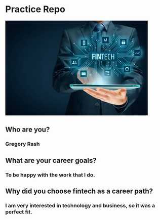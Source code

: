 # Practice Repo
![FinTech](folder_structure/fintech.jpg)

## Who are you?
### Gregory Rash

## What are your career goals?
### To be happy with the work that I do. 

## Why did you choose fintech as a career path?
### I am very interested in technology and business, so it was a perfect fit. 

